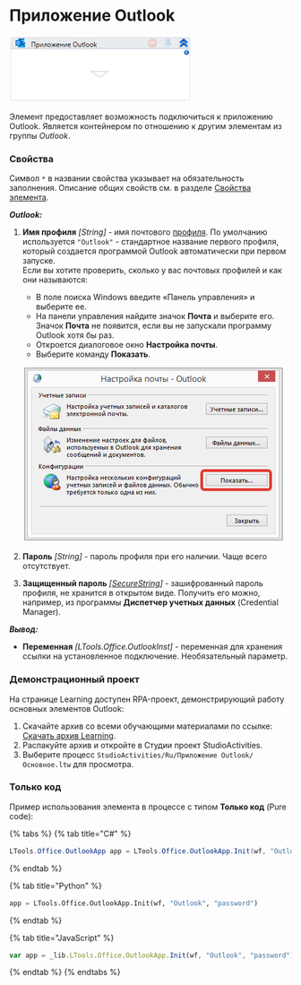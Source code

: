 # Приложение Outlook

![](<../../../.gitbook/assets/image (190).png>)

Элемент предоставляет возможность подключиться к приложению Outlook. Является контейнером по отношению к другим элементам из группы *Outlook*.

### Свойства
Символ `*` в названии свойства указывает на обязательность заполнения. Описание общих свойств см. в разделе [Свойства элемента](https://docs.primo-rpa.ru/primo-rpa/primo-studio/process/elements#svoistva-elementa).

***Outlook:*** 

1. **Имя профиля** *[String]* - имя почтового [профиля](https://support.microsoft.com/ru-ru/office/%D0%BE%D0%B1%D0%B7%D0%BE%D1%80-%D0%BA%D0%BE%D0%BD%D1%84%D0%B8%D0%B3%D1%83%D1%80%D0%B0%D1%86%D0%B8%D0%B9-%D1%8D%D0%BB%D0%B5%D0%BA%D1%82%D1%80%D0%BE%D0%BD%D0%BD%D0%BE%D0%B9-%D0%BF%D0%BE%D1%87%D1%82%D1%8B-microsoft-outlook-9073a8ac-c3d6-421d-b5b9-fcedff7642fc). По умолчанию используется `"Outlook"` - стандартное название первого профиля, который создается программой Outlook автоматически при первом запуске.\
   Если вы хотите проверить, сколько у вас почтовых профилей и как они называются:
   * В поле поиска Windows введите «Панель управления» и выберите ее.
   * На панели управления найдите значок **Почта** и выберите его. Значок **Почта** не появится, если вы не запускали программу Outlook хотя бы раз.
   * Откроется диалоговое окно **Настройка почты**.
   * Выберите команду **Показать**.

    ![](<../../../.gitbook/assets1/win-outlook-show.png>)
   
1. **Пароль** *[String]* - пароль профиля при его наличии. Чаще всего отсутствует.
1. **Защищенный пароль** *[[SecureString](https://learn.microsoft.com/ru-ru/dotnet/api/system.security.securestring?view=netcore-2.0)]* - зашифрованный пароль профиля, не хранится в открытом виде. Получить его можно, например, из программы **Диспетчер учетных данных** (Credential Manager).

***Вывод:***

* **Переменная** *[LTools.Office.OutlookInst]* - переменная для хранения ссылки на установленное подключение. Необязательный параметр.

### Демонстрационный проект
На странице Learning доступен RPA-проект, демонстрирующий работу основных элементов Outlook:
1. Скачайте архив со всеми обучающими материалами по ссылке: [Скачать архив Learning](https://github.com/PrimoRPA/Learning/archive/refs/heads/master.zip).
2. Распакуйте архив и откройте в Студии проект StudioActivities.
3. Выберите процесс `StudioActivities/Ru/Приложение Outlook/Основное.ltw` для просмотра.


### Только код
Пример использования элемента в процессе с типом **Только код** (Pure code):

{% tabs %}
{% tab title="C#" %}
```csharp
LTools.Office.OutlookApp app = LTools.Office.OutlookApp.Init(wf, "Outlook", "password");
```
{% endtab %}

{% tab title="Python" %}
```python
app = LTools.Office.OutlookApp.Init(wf, "Outlook", "password")
```
{% endtab %}

{% tab title="JavaScript" %}
```javascript
var app = _lib.LTools.Office.OutlookApp.Init(wf, "Outlook", "password");
```
{% endtab %}
{% endtabs %}
